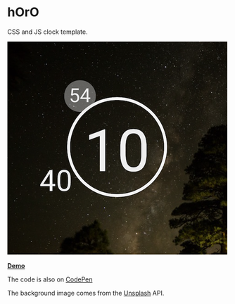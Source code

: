 # hOrO
CSS and JS clock template.

![hOrO Screenshot](/horo-screenshot.png)

 **[Demo](http://lakto.github.io/horo)**



 The code is also on [CodePen](http://codepen.io/kilchenmann/details/yYMoLw/)

 The background image comes from the [Unsplash](https://unsplash.com) API.
